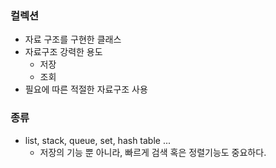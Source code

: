 ### 컬렉션
- 자료 구조를 구현한 클래스
- 자료구조 강력한 용도
  - 저장
  - 조회
- 필요에 따른 적절한 자료구조 사용

### 종류
- list, stack, queue, set, hash table ...
  - 저장의 기능 뿐 아니라, 빠르게 검색 혹은 정렬기능도 중요하다.